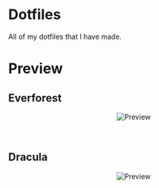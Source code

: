 <!-- markdownlint-disable MD033 -->

# Dotfiles

All of my dotfiles that I have made.

# Preview

## Everforest

<p align="center">  
  <img alt="Preview" src="https://media.discordapp.net/attachments/941764939893325855/967557097778728960/Screen_Shot_2022-04-23_at_21.01.52.png"/>
</p>
<br />

## Dracula

<p align="center">  
  <img alt="Preview" src="https://media.discordapp.net/attachments/941764939893325855/967558591022247986/Screen_Shot_2022-04-23_at_12.46.29.png"/>
</p>
<br />
